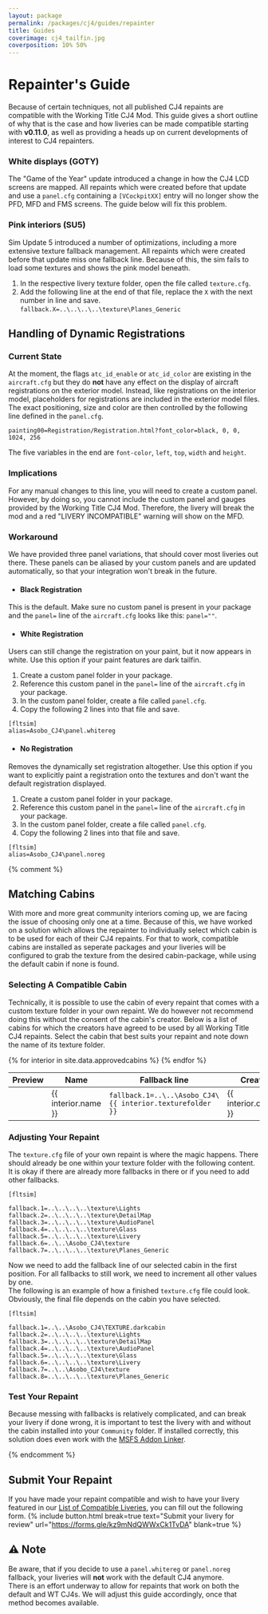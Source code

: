 ```yaml
---
layout: package
permalink: /packages/cj4/guides/repainter
title: Guides
coverimage: cj4_tailfin.jpg
coverposition: 10% 50%
---
```


# Repainter's Guide
Because of certain techniques, not all published CJ4 repaints are compatible with the Working Title CJ4 Mod. This guide gives a short outline of why that is the case and how liveries can be made compatible starting with **v0.11.0**, as well as providing a heads up on current developments of interest to CJ4 repainters.

<div class="alert alert-info">
  <h3 id="white-displays">White displays (GOTY)</h3>
  <p>The "Game of the Year" update introduced a change in how the CJ4 LCD screens are mapped. All repaints which were created before that update and use a <code>panel.cfg</code> containing a <code>[VCockpitXX]</code> entry will no longer show the PFD, MFD and FMS screens. The guide below will fix this problem.</p>

  <h3 id="pink-interiors">Pink interiors (SU5)</h3>
  <p>Sim Update 5 introduced a number of optimizations, including a more extensive texture fallback management. All repaints which were created before that update miss one fallback line. Because of this, the sim fails to load some textures and shows the pink model beneath.</p>
  <ol>
    <li>In the respective livery texture folder, open the file called <code>texture.cfg</code>.</li>
    <li>Add the following line at the end of that file, replace the <code>X</code> with the next number in line and save.<br>
      <code>fallback.X=..\..\..\..\texture\Planes_Generic</code>
    </li>
  </ol>
</div>

## Handling of Dynamic Registrations
### Current State
At the moment, the flags `atc_id_enable` or `atc_id_color` are existing in the `aircraft.cfg` but they do **not** have any effect on the display of aircraft registrations on the exterior model. Instead, like registrations on the interior model, placeholders for registrations are included in the exterior model files. The exact positioning, size and color are then controlled by the following line defined in the `panel.cfg`.
```
painting00=Registration/Registration.html?font_color=black, 0, 0, 1024, 256
```
The five variables in the end are `font-color`, `left`, `top`, `width` and `height`.

### Implications
For any manual changes to this line, you will need to create a custom panel. However, by doing so, you cannot include the custom panel and gauges provided by the Working Title CJ4 Mod. Therefore, the livery will break the mod and a red "LIVERY INCOMPATIBLE" warning will show on the MFD.


### Workaround
We have provided three panel variations, that should cover most liveries out there. These panels can be aliased by your custom panels and are updated automatically, so that your integration won't break in the future.

- #### Black Registration
This is the default. Make sure no custom panel is present in your package and the `panel=` line of the `aircraft.cfg` looks like this: `panel=""`.

- #### White Registration
Users can still change the registration on your paint, but it now appears in white. Use this option if your paint features are dark tailfin.
1. Create a custom panel folder in your package.
2. Reference this custom panel in the `panel=` line of the `aircraft.cfg` in your package.
3. In the custom panel folder, create a file called `panel.cfg`.
4. Copy the following 2 lines into that file and save.
```
[fltsim]
alias=Asobo_CJ4\panel.whitereg
```

- #### No Registration
Removes the dynamically set registration altogether. Use this option if you want to explicitly paint a registration onto the textures and don't want the default registration displayed.
1. Create a custom panel folder in your package.
2. Reference this custom panel in the `panel=` line of the `aircraft.cfg` in your package.
3. In the custom panel folder, create a file called `panel.cfg`.
4. Copy the following 2 lines into that file and save.
```
[fltsim]
alias=Asobo_CJ4\panel.noreg
```

{% comment %}
## Matching Cabins
With more and more great community interiors coming up, we are facing the issue of choosing only one at a time. Because of this, we have worked on a solution which allows the repainter to individually select which cabin is to be used for each of their CJ4 repaints. For that to work, compatible cabins are installed as seperate packages and your liveries will be configured to grab the texture from the desired cabin-package, while using the default cabin if none is found.

### Selecting A Compatible Cabin
Technically, it is possible to use the cabin of every repaint that comes with a custom texture folder in your own repaint. We do however not recommend doing this without the consent of the cabin's creator. Below is a list of cabins for which the creators have agreed to be used by all Working Title CJ4 repaints. Select the cabin that best suits your repaint and note down the name of its texture folder.
<div class="table-responsive">
<table class="table table-striped table-hover align-middle">
    <thead>
        <tr>
            <th>Preview</th>
            <th>Name</th>
            <th>Fallback line</th>
            <th>Creator</th>
            <th>Download</th>
        </tr>
    </thead>
    <tbody>
        {% for interior in site.data.approvedcabins %}
        <tr>
            <td></td>
            <td>{{ interior.name }}</td>
            <td><code>fallback.1=..\..\Asobo_CJ4\{{ interior.texturefolder }}</code></td>
            <td>{{ interior.creator }}</td>
            <td><a href="{{ interior.url }}" target="_blank"
                    class="btn btn-slanted btn-sliding"><span>Download</span></a></td>
        </tr>
        {% endfor %}
    </tbody>
</table>
</div>

### Adjusting Your Repaint
The `texture.cfg` file of your own repaint is where the magic happens. There should already be one within your texture folder with the following content. It is okay if there are already more fallbacks in there or if you need to add other fallbacks.
```
[fltsim]

fallback.1=..\..\..\..\texture\Lights
fallback.2=..\..\..\..\texture\DetailMap
fallback.3=..\..\..\..\texture\AudioPanel
fallback.4=..\..\..\..\texture\Glass
fallback.5=..\..\..\..\texture\Livery
fallback.6=..\..\Asobo_CJ4\texture
fallback.7=..\..\..\..\texture\Planes_Generic
```
Now we need to add the fallback line of our selected cabin in the first position. For all fallbacks to still work, we need to increment all other values by one.<br>
The following is an example of how a finished `texture.cfg` file could look. Obviously, the final file depends on the cabin you have selected.
```
[fltsim]

fallback.1=..\..\Asobo_CJ4\TEXTURE.darkcabin
fallback.2=..\..\..\..\texture\Lights
fallback.3=..\..\..\..\texture\DetailMap
fallback.4=..\..\..\..\texture\AudioPanel
fallback.5=..\..\..\..\texture\Glass
fallback.6=..\..\..\..\texture\Livery
fallback.7=..\..\Asobo_CJ4\texture
fallback.8=..\..\..\..\texture\Planes_Generic
```

### Test Your Repaint
Because messing with fallbacks is relatively complicated, and can break your livery if done wrong, it is important to test the livery with and without the cabin installed into your `Community` folder. If installed correctly, this solution does even work with the [MSFS Addon Linker](https://de.flightsim.to/file/1572/msfs-addons-linker).

{% endcomment %}

## Submit Your Repaint
If you have made your repaint compatible and wish to have your livery featured in our [List of Compatible Liveries](/packages/cj4/repaints), you can fill out the following form.
{% include button.html break=true text="Submit your livery for review" url="https://forms.gle/kz9mNdQWWxCk1TvDA" blank=true %}


## ⚠️ Note
Be aware, that if you decide to use a `panel.whitereg` or `panel.noreg` fallback, your liveries will **not** work with the default CJ4 anymore.<br>
There is an effort underway to allow for repaints that work on both the default and WT CJ4s. We will adjust this guide accordingly, once that method becomes available.